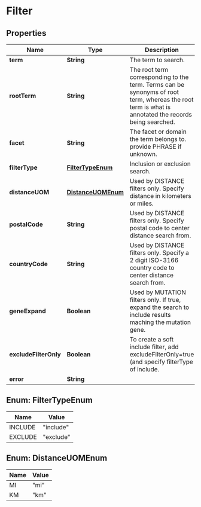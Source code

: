 # Filter

## Properties
Name | Type | Description | Notes
------------ | ------------- | ------------- | -------------
**term** | **String** | The term to search. | 
**rootTerm** | **String** | The root term corresponding to the term.  Terms can be synonyms of root term, whereas the root term is what is annotated the records being searched. |  [optional]
**facet** | **String** | The facet or domain the term belongs to.  provide PHRASE if unknown. | 
**filterType** | [**FilterTypeEnum**](#FilterTypeEnum) | Inclusion or exclusion search. |  [optional]
**distanceUOM** | [**DistanceUOMEnum**](#DistanceUOMEnum) | Used by DISTANCE filters only.  Specify distance in kilometers or miles. |  [optional]
**postalCode** | **String** | Used by DISTANCE filters only.  Specify postal code to center distance search from. |  [optional]
**countryCode** | **String** | Used by DISTANCE filters only.  Specify a 2 digit ISO-3166 country code to center distance search from. |  [optional]
**geneExpand** | **Boolean** | Used by MUTATION filters only.  If true, expand the search to include results maching the mutation gene. |  [optional]
**excludeFilterOnly** | **Boolean** | To create a soft include filter, add excludeFilterOnly&#x3D;true (and specify filterType of include. |  [optional]
**error** | **String** |  |  [optional]

<a name="FilterTypeEnum"></a>
## Enum: FilterTypeEnum
Name | Value
---- | -----
INCLUDE | &quot;include&quot;
EXCLUDE | &quot;exclude&quot;

<a name="DistanceUOMEnum"></a>
## Enum: DistanceUOMEnum
Name | Value
---- | -----
MI | &quot;mi&quot;
KM | &quot;km&quot;
